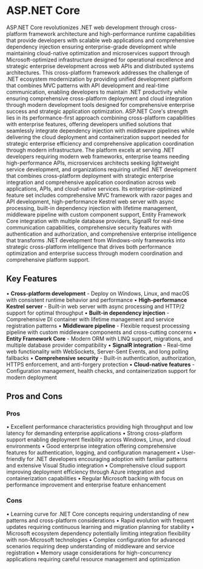 # ASP.NET Core

ASP.NET Core revolutionizes .NET web development through cross-platform framework architecture and high-performance runtime capabilities that provide developers with scalable web applications and comprehensive dependency injection ensuring enterprise-grade development while maintaining cloud-native optimization and microservices support through Microsoft-optimized infrastructure designed for operational excellence and strategic enterprise development across web APIs and distributed systems architectures. This cross-platform framework addresses the challenge of .NET ecosystem modernization by providing unified development platform that combines MVC patterns with API development and real-time communication, enabling developers to maintain .NET productivity while ensuring comprehensive cross-platform deployment and cloud integration through modern development tools designed for comprehensive enterprise success and strategic application optimization. ASP.NET Core's strength lies in its performance-first approach combining cross-platform capabilities with enterprise features, offering developers unified solutions that seamlessly integrate dependency injection with middleware pipelines while delivering the cloud deployment and containerization support needed for strategic enterprise efficiency and comprehensive application coordination through modern infrastructure. The platform excels at serving .NET developers requiring modern web frameworks, enterprise teams needing high-performance APIs, microservices architects seeking lightweight service development, and organizations requiring unified .NET development that combines cross-platform deployment with strategic enterprise integration and comprehensive application coordination across web applications, APIs, and cloud-native services. Its enterprise-optimized feature set includes comprehensive MVC framework with razor pages and API development, high-performance Kestrel web server with async processing, built-in dependency injection with lifetime management, middleware pipeline with custom component support, Entity Framework Core integration with multiple database providers, SignalR for real-time communication capabilities, comprehensive security features with authentication and authorization, and comprehensive enterprise intelligence that transforms .NET development from Windows-only frameworks into strategic cross-platform intelligence that drives both performance optimization and enterprise success through modern coordination and comprehensive platform support.

## Key Features

• **Cross-platform development** - Deploy on Windows, Linux, and macOS with consistent runtime behavior and performance
• **High-performance Kestrel server** - Built-in web server with async processing and HTTP/2 support for optimal throughput
• **Built-in dependency injection** - Comprehensive DI container with lifetime management and service registration patterns
• **Middleware pipeline** - Flexible request processing pipeline with custom middleware components and cross-cutting concerns
• **Entity Framework Core** - Modern ORM with LINQ support, migrations, and multiple database provider compatibility
• **SignalR integration** - Real-time web functionality with WebSockets, Server-Sent Events, and long polling fallbacks
• **Comprehensive security** - Built-in authentication, authorization, HTTPS enforcement, and anti-forgery protection
• **Cloud-native features** - Configuration management, health checks, and containerization support for modern deployment

## Pros and Cons

### Pros
• Excellent performance characteristics providing high throughput and low latency for demanding enterprise applications
• Strong cross-platform support enabling deployment flexibility across Windows, Linux, and cloud environments
• Good enterprise integration offering comprehensive features for authentication, logging, and configuration management
• User-friendly for .NET developers encouraging adoption with familiar patterns and extensive Visual Studio integration
• Comprehensive cloud support improving deployment efficiency through Azure integration and containerization capabilities
• Regular Microsoft backing with focus on performance improvement and enterprise feature enhancement

### Cons
• Learning curve for .NET Core concepts requiring understanding of new patterns and cross-platform considerations
• Rapid evolution with frequent updates requiring continuous learning and migration planning for stability
• Microsoft ecosystem dependency potentially limiting integration flexibility with non-Microsoft technologies
• Complex configuration for advanced scenarios requiring deep understanding of middleware and service registration
• Memory usage considerations for high-concurrency applications requiring careful resource management and optimization